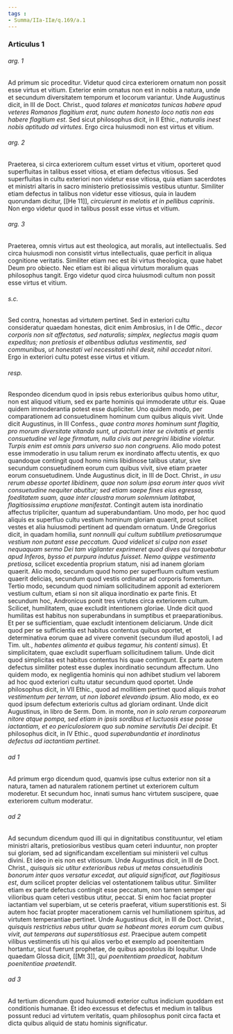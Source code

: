 ```yaml
---
tags : 
- Summa/IIa-IIæ/q.169/a.1
---
```


### Articulus 1

###### arg. 1
Ad primum sic proceditur. Videtur quod circa exteriorem ornatum non possit esse virtus et vitium. Exterior enim ornatus non est in nobis a natura, unde et secundum diversitatem temporum et locorum variantur. Unde Augustinus dicit, in III de Doct. Christ., quod *talares et manicatas tunicas habere apud veteres Romanos flagitium erat, nunc autem honesto loco natis non eas habere flagitium est*. Sed sicut philosophus dicit, in II Ethic., *naturalis inest nobis aptitudo ad virtutes*. Ergo circa huiusmodi non est virtus et vitium.

###### arg. 2
Praeterea, si circa exteriorem cultum esset virtus et vitium, oporteret quod superfluitas in talibus esset vitiosa, et etiam defectus vitiosus. Sed superfluitas in cultu exteriori non videtur esse vitiosa, quia etiam sacerdotes et ministri altaris in sacro ministerio pretiosissimis vestibus utuntur. Similiter etiam defectus in talibus non videtur esse vitiosus, quia in laudem quorundam dicitur, [[He 11]], *circuierunt in melotis et in pellibus caprinis*. Non ergo videtur quod in talibus possit esse virtus et vitium.

###### arg. 3
Praeterea, omnis virtus aut est theologica, aut moralis, aut intellectualis. Sed circa huiusmodi non consistit virtus intellectualis, quae perficit in aliqua cognitione veritatis. Similiter etiam nec est ibi virtus theologica, quae habet Deum pro obiecto. Nec etiam est ibi aliqua virtutum moralium quas philosophus tangit. Ergo videtur quod circa huiusmodi cultum non possit esse virtus et vitium.

###### s.c.
Sed contra, honestas ad virtutem pertinet. Sed in exteriori cultu consideratur quaedam honestas, dicit enim Ambrosius, in I de Offic., *decor corporis non sit affectatus, sed naturalis; simplex, neglectus magis quam expeditus; non pretiosis et albentibus adiutus vestimentis, sed communibus, ut honestati vel necessitati nihil desit, nihil accedat nitori*. Ergo in exteriori cultu potest esse virtus et vitium.

###### resp.
Respondeo dicendum quod in ipsis rebus exterioribus quibus homo utitur, non est aliquod vitium, sed ex parte hominis qui immoderate utitur eis. Quae quidem immoderantia potest esse dupliciter. Uno quidem modo, per comparationem ad consuetudinem hominum cum quibus aliquis vivit. Unde dicit Augustinus, in III Confess., *quae contra mores hominum sunt flagitia, pro morum diversitate vitanda sunt, ut pactum inter se civitatis et gentis consuetudine vel lege firmatum, nulla civis aut peregrini libidine violetur. Turpis enim est omnis pars universo suo non congruens*. Alio modo potest esse immoderatio in usu talium rerum ex inordinato affectu utentis, ex quo quandoque contingit quod homo nimis libidinose talibus utatur, sive secundum consuetudinem eorum cum quibus vivit, sive etiam praeter eorum consuetudinem. Unde Augustinus dicit, in III de Doct. Christ., *in usu rerum abesse oportet libidinem, quae non solum ipsa eorum inter quos vivit consuetudine nequiter abutitur; sed etiam saepe fines eius egressa, foeditatem suam, quae inter claustra morum solemnium latitabat, flagitiosissima eruptione manifestat*. Contingit autem ista inordinatio affectus tripliciter, quantum ad superabundantiam. Uno modo, per hoc quod aliquis ex superfluo cultu vestium hominum gloriam quaerit, prout scilicet vestes et alia huiusmodi pertinent ad quendam ornatum. Unde Gregorius dicit, in quadam homilia, *sunt nonnulli qui cultum subtilium pretiosarumque vestium non putant esse peccatum. Quod videlicet si culpa non esset nequaquam sermo Dei tam vigilanter exprimeret quod dives qui torquebatur apud Inferos, bysso et purpura indutus fuisset. Nemo quippe vestimenta pretiosa*, scilicet excedentia proprium statum, nisi ad inanem gloriam quaerit. Alio modo, secundum quod homo per superfluum cultum vestium quaerit delicias, secundum quod vestis ordinatur ad corporis fomentum. Tertio modo, secundum quod nimiam sollicitudinem apponit ad exteriorem vestium cultum, etiam si non sit aliqua inordinatio ex parte finis. Et secundum hoc, Andronicus ponit tres virtutes circa exteriorem cultum. Scilicet, humilitatem, quae excludit intentionem gloriae. Unde dicit quod humilitas est habitus non superabundans in sumptibus et praeparationibus. Et per se sufficientiam, quae excludit intentionem deliciarum. Unde dicit quod per se sufficientia est habitus contentus quibus oportet, et determinativa eorum quae ad vivere convenit (secundum illud apostoli, I ad Tim. ult., *habentes alimenta et quibus tegamur, his contenti simus*). Et simplicitatem, quae excludit superfluam sollicitudinem talium. Unde dicit quod simplicitas est habitus contentus his quae contingunt. Ex parte autem defectus similiter potest esse duplex inordinatio secundum affectum. Uno quidem modo, ex negligentia hominis qui non adhibet studium vel laborem ad hoc quod exteriori cultu utatur secundum quod oportet. Unde philosophus dicit, in VII Ethic., quod ad mollitiem pertinet quod aliquis *trahat vestimentum per terram, ut non laboret elevando ipsum*. Alio modo, ex eo quod ipsum defectum exterioris cultus ad gloriam ordinant. Unde dicit Augustinus, in libro de Serm. Dom. in monte, *non in solo rerum corporearum nitore atque pompa, sed etiam in ipsis sordibus et luctuosis esse posse iactantiam, et eo periculosiorem quo sub nomine servitutis Dei decipit*. Et philosophus dicit, in IV Ethic., quod *superabundantia et inordinatus defectus ad iactantiam pertinet*.

###### ad 1
Ad primum ergo dicendum quod, quamvis ipse cultus exterior non sit a natura, tamen ad naturalem rationem pertinet ut exteriorem cultum moderetur. Et secundum hoc, innati sumus hanc virtutem suscipere, quae exteriorem cultum moderatur.

###### ad 2
Ad secundum dicendum quod illi qui in dignitatibus constituuntur, vel etiam ministri altaris, pretiosioribus vestibus quam ceteri induuntur, non propter sui gloriam, sed ad significandam excellentiam sui ministerii vel cultus divini. Et ideo in eis non est vitiosum. Unde Augustinus dicit, in III de Doct. Christ., *quisquis sic utitur exterioribus rebus ut metas consuetudinis bonorum inter quos versatur excedat, aut aliquid significat, aut flagitiosus est*, dum scilicet propter delicias vel ostentationem talibus utitur. Similiter etiam ex parte defectus contingit esse peccatum, non tamen semper qui vilioribus quam ceteri vestibus utitur, peccat. Si enim hoc faciat propter iactantiam vel superbiam, ut se ceteris praeferat, vitium superstitionis est. Si autem hoc faciat propter macerationem carnis vel humiliationem spiritus, ad virtutem temperantiae pertinet. Unde Augustinus dicit, in III de Doct. Christ., *quisquis restrictius rebus utitur quam se habeant mores eorum cum quibus vivit, aut temperans aut superstitiosus est*. Praecipue autem competit vilibus vestimentis uti his qui alios verbo et exemplo ad poenitentiam hortantur, sicut fuerunt prophetae, de quibus apostolus ibi loquitur. Unde quaedam Glossa dicit, [[Mt 3]], *qui poenitentiam praedicat, habitum poenitentiae praetendit*.

###### ad 3
Ad tertium dicendum quod huiusmodi exterior cultus indicium quoddam est conditionis humanae. Et ideo excessus et defectus et medium in talibus possunt reduci ad virtutem veritatis, quam philosophus ponit circa facta et dicta quibus aliquid de statu hominis significatur.

